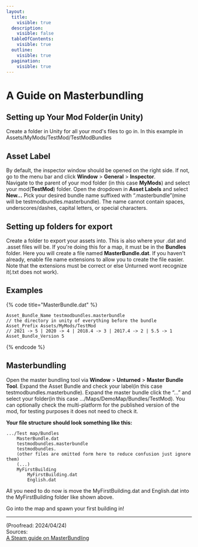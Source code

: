 ```yaml
---
layout:
  title:
    visible: true
  description:
    visible: false
  tableOfContents:
    visible: true
  outline:
    visible: true
  pagination:
    visible: true
---
```


# A Guide on Masterbundling

## Setting up Your Mod Folder(in Unity)

Create a folder in Unity for all your mod's files to go in. In this example in Assets/MyMods/TestMod/TestModBundles

## Asset Label

By default, the inspector window should be opened on the right side. If not, go to the menu bar and click **Window** > **General** > **Inspector**.\
Navigate to the parent of your mod folder (in this case **MyMods**) and select your mod(**TestMod**) folder. Open the dropdown in **Asset Labels** and select **New...** Pick your desired bundle name suffixed with “.masterbundle”(mine will be testmodbundles.masterbundle). The name cannot contain spaces, underscores/dashes, capital letters, or special characters.

## Setting up folders for export

Create a folder to export your assets into. This is also where your .dat and .asset files will be. If you're doing this for a map, it must be in the **Bundles** folder. Here you will create a file named **MasterBundle.dat**. If you haven't already, enable file name extensions to allow you to create the file easier. Note that the extensions must be correct or else Unturned wont recognize it(.txt does not work).

## Examples

{% code title="MasterBundle.dat" %}
```
Asset_Bundle_Name testmodbundles.masterbundle 
// the directory in unity of everything before the bundle
Asset_Prefix Assets/MyMods/TestMod
// 2021 -> 5 | 2020 -> 4 | 2018.4 -> 3 | 2017.4 -> 2 | 5.5 -> 1
Asset_Bundle_Version 5
```
{% endcode %}

## Masterbundling

Open the master bundling tool via **Window** > **Unturned** > **Master Bundle Tool**. Expand the Asset Bundle and check your label(in this case testmodbundles.masterbundle). Expand the master bundle click the “…” and select your folder(in this case …/Maps/DemoMap/Bundles/TestMod). You can optionally check the multi-platform for the published version of the mod, for testing purposes it does not need to check it.

**Your file structure should look something like this:**

```
.../Test map/Bundles
    MasterBundle.dat
    testmodbundles.masterbundle
    testmodbundles.
    (other files are omitted form here to reduce confusion just ignore them)
    (...)
    MyFirstBuilding
        MyFirstBuilding.dat
        English.dat
```

All you need to do now is move the MyFirstBuilding.dat and English.dat into the MyFirstBuilding folder like shown above.

Go into the map and spawn your first building in!

***

(Proofread: 2024/04/24)\
Sources:\
[A Steam guide on MasterBundling](https://steamcommunity.com/sharedfiles/filedetails/?id=2976338845)
